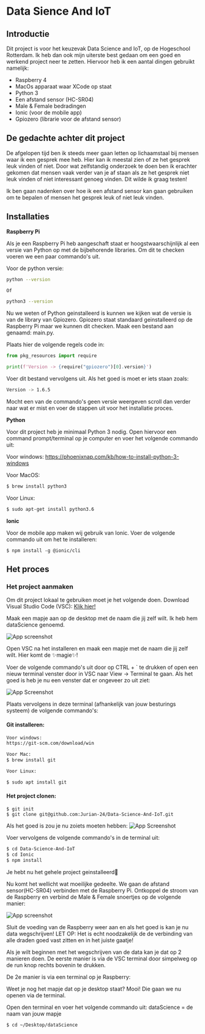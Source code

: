 
# Data Sience And IoT

## Introductie

Dit project is voor het keuzevak Data Science and IoT, op de Hogeschool Rotterdam. Ik heb dan ook mijn uiterste best gedaan om een goed en werkend project neer te zetten. Hiervoor heb ik een aantal dingen gebruikt namelijk: 

- Raspberry 4
- MacOs apparaat waar XCode op staat
- Python 3
- Een afstand sensor (HC-SR04)
- Male & Female bedradingen
- Ionic (voor de mobile app)
- Gpiozero (librarie voor de afstand sensor)
## De gedachte achter dit project

De afgelopen tijd ben ik steeds meer gaan letten op lichaamstaal bij mensen waar ik een gesprek mee heb. Hier kan ik meestal zien of ze het gesprek leuk vinden of niet. Door wat zelfstandig onderzoek te doen ben ik erachter gekomen dat mensen vaak verder van je af staan als ze het gesprek niet leuk vinden of niet interessant genoeg vinden. Dit wilde ik graag testen!

Ik ben gaan nadenken over hoe ik een afstand sensor kan gaan gebruiken om te bepalen of mensen het gesprek leuk of niet leuk vinden.

## Installaties

**Raspberry Pi**

Als je een Raspberry Pi heb aangeschaft staat er hoogstwaarschijnlijk al een versie van Python op met de bijbehorende libraries. Om dit te checken voeren we een paar commando's uit.

Voor de python versie:
```bash
python --version

Of

python3 --version
```

Nu we weten of Python geinstalleerd is kunnen we kijken wat de versie is van de library van Gpiozero. Gpiozero staat standaard geinstalleerd op de Raspberry Pi maar we kunnen dit checken. Maak een bestand aan genaamd: main.py.

Plaats hier de volgende regels code in: 
```python
from pkg_resources import require

print(f'Version -> {require("gpiozero")[0].version}')
```

Voer dit bestand vervolgens uit. Als het goed is moet er iets staan zoals:

```bash
Version -> 1.6.5
```

Mocht een van de commando's geen versie weergeven scroll dan verder naar wat er mist en voer de stappen uit voor het installatie proces.

**Python**

Voor dit project heb je minimaal Python 3 nodig. Open hiervoor een command prompt/terminal op je computer en voer het volgende commando uit:

Voor windows:
https://phoenixnap.com/kb/how-to-install-python-3-windows

Voor MacOS:
```bash
$ brew install python3
```

Voor Linux:
```bash
$ sudo apt-get install python3.6
```



**Ionic**

Voor de mobile app maken wij gebruik van Ionic. Voer de volgende commando uit om het te installeren:

```
$ npm install -g @ionic/cli
```

## Het proces

### Het project aanmaken

Om dit project lokaal te gebruiken moet je het volgende doen. Download Visual Studio Code (VSC): [Klik hier!](https://code.visualstudio.com/download)

Maak een mapje aan op de desktop met de naam die jij zelf wilt. Ik heb hem dataScience genoemd.

![App screenshot](https://lh3.googleusercontent.com/bGzneGKkVqSzRwsw4YIIezmpFeigr3vNNKdV-Vp0f2czWsiN2psbpxXO7Qn5dMifcC34KqeL9Qnvo3CshYWk8wScEAy9Pv7BGTXq6l1rf_xszLD0x-Uv57TZ_ujveIJ0cd9YGpAvDF8f-C-fPD2kNRXbXZ5jypQUgJHP2RiNLH-SsYpe81aAl21lkE5Z6Hova81Cm0XsbdCGDa_kAHV45cfVVmydqS_bamyFE4El3__7xc3gzyr3SmK1y3PsQqo9omOmYjlzSLoVChULOjtk3So3t-Wucmu7T58J6mfSM1RRv3eKe5ucK5lY3NKEbN0mfJAIyadPLytrvDoC7Y3r1zWZaMF9K3riaFlEq3OSzPk2n7QwIaKcUTtKJWzeTd91cbzHqPbXvELflMGtJpGPCLcuFtS1_E2Xm6VE0XEpC8ieF1Lz7FR5t7ug-lC3HZrq8c6TL-ia0v7GYJO6Zxd3kBEdS7l9qpuci_1OtYdJGmIkj1NmBcD_RjwsAyomUdQJziU2bEvlaDsfeXRpJbpYFrk21oA4BnuY_fDjqPXv_PQ5a0PhyB5-FnyglKJYUb9S-Fem_WjeQTREptmtTvqAAEgpwwq9YD5Doe5UvMrzBy8n6k5ETte3uGf_pq36LU8iaO0Ic5IlUs1lbkD4ist6kg_kFu1yT-UV5fROZFoedR3XgntC5FVFaxOacWrUQn8Avv5W1T7GM6rp3m5JX4ri6cyeA0VzFL2jSTMaBFm_YWsycYFaqnSPCI2l7ive9dj61BrX2KSHRJX-7q4qJSGjawhNUozCYQaF3CynYPDW0Q8wDuACjKWAhyViYnuFGslJ2YRxaLHfL2dFn_LYT9kcfHbVdPkeTXEmwZ5m9W7IAedgQDVURjT0DQ5zIuRGaXxI5dZlGK9BfKJUcw4oLdb1AEenAbkJVUPoagWFGMWvt_3bel1wg2PHGytw0vpN2_mQEkpGQhKRxTW8mRiU2A=w462-h448-s-no?authuser=0)

Open VSC na het installeren en maak een mapje met de naam die jij zelf wilt. Hier komt de ✨magie✨!

Voer de volgende commando's uit door op CTRL + ` te drukken of open een nieuw terminal venster door in VSC naar View -> Terminal te gaan. Als het goed is heb je nu een venster dat er ongeveer zo uit ziet: 

![App Screenshot](https://lh3.googleusercontent.com/rvXDo0yu9S2b1zGmdLY6MSL61dQjvMh2-rWlNe8CIhs9bpFgGxpNsnj5-ZoxfMkkK3iyJqRyrIAXmjRjm89ZAz_sp4nZtbdSotSN2EMHXhNXBpfc5VFVTOAxT3Bg-Zkz4lgNNWTYRS50lk4pD3L6qe764uyNacplhYuzK1Z7DkP9IuyeDp40VTLDlv61UvKfOJlqXtCxSAOxNuLK6INMK1mVW3bi4_yEGfmWoUNsa21Okdywn0LPP34Gsxh_C_itA5NKH5bU5OnDPX1N60TUHZywkJYv42gInk8leEvxPTygE5aD3D9WKhzfQr93VzMsyfujc9SkP8Wnpsdbj7aaDskpAtM7HEuDoYoBjdoVWVTPUjFLIqrxJZlF1scpICJGppq4XKhcGEQD0QS2lwFB1aHCVbM_chG86usOL-tXHcmdUspnrOAh4nvkt1Moy2erZf_JlSLl6Fwj6JaKgd0_k_My6Z5Vc3F0OnergpXIv2hlm9_5GQVLsDZr-ZPjbbH0jiTLndgAR4jjfDubyLX_m8DTfI33pXzYduha-Ro6t6YrGZqaIH7ibtamDFlr7Z-yahrPEfDMX-aC_mMoP8r-IvE6-TBGK-3SHQ9B4z6R6H0YFYUTerYFD3v3m7uF3XCokiq6CEt7TEuW1k3VmmuWqg3n9u8qd2QfkGrerQGKpLdT-fOjxTJOOnWgRe-WIAoCnkHcznMR4E1yN07_9euEsY6Nxf0FTSc_P7XLTaXY5sOyMYLv1D4uUWzIIihj_u5k6OxmvbuwXP3Y416jtV2siFqzN2bQmvjwwTCLVJz6Sfv6vMc6nEQcgidPv_6IwyYgwKJfAWbphM0uosO_fjWXwddioa-Cc4ehQkKIbHFfWhOF9Q27KWcaRmq3fYwP07olsyAJf8H8swc5LV-5pBuHQEpjq0SIvTR1ToT-BNy_p9NpXw_E2BNqrqrxymj-WN5ZSrDCQ9xDSJc2TdcoEQ=w2664-h1668-s-no?authuser=0)

Plaats vervolgens in deze terminal (afhankelijk van jouw besturings systeem) de volgende commando's:

#### Git installeren:
```bash
Voor windows:
https://git-scm.com/download/win

Voor Mac:
$ brew install git

Voor Linux:

$ sudo apt install git
```

#### Het project clonen:
```git
$ git init
$ git clone git@github.com:Jurian-24/Data-Science-And-IoT.git
```

Als het goed is zou je nu zoiets moeten hebben:
![App Screenshot](https://lh3.googleusercontent.com/CDSWntXAlNoLRwk04in9o181SsXAQJbDjvHFNhBrr1SWrsQ7x6j3Dr3RYQ1MQsa2od4eAxDUUmvThnGQIajLXdhhExhzd0WT6DLiPtUHdXxpTzplMoSglYJyuC71Z4Onwmj1Sd-3rs05fvVpPd19EGQrcJQm4rtoyIOchD7VMu9TBt0u3GbZjyjpJEqharpLW7rYGWxNIVelNfN9X-qUDxr1V4dkoI8_RzopfHdVAkXwzJDQ3bzyAZNpzog8pWKMiu2YFk4gtX8jVZuQaK_-oIODuKnBxhiRDb2LKX-bZQX0mnv3d8p_FWep4MikGxAny1v2lxUSEE90dd52smhLfIUiGAjclYnweN3Njg3cPiRYhgKZsKCdPs6JYmBGewcNViu6WY9SR6xMujCSXDVOPhzKekm47MKGtTwSXBIiSjuEY-3lqXKH997U1R6p_Wg3xkpLWhHk0YL1qk8IGkC5kwf2kD-0KzFlYcs6yZt8jTjXzzY6FEHzIXPVw5vt2cRTpqcT0xYjuYp7r29UeOj53WrebF_Guwpu6rRX0zKFtA_df7ka2WJ14e16I3SvhPVsamGjihVGYaxxjO4pV4tXDuUkAzlsEtrz7gg95BWGJz4vwMRNYLDfCUZCZxRQbZRPtkLBRUIJ5_tOxLfb7nL1cCNoOyhuFfGbDxyliNE1NxFh7O-iuOm7s-h0HI7kwnc_A62iIDUaIn2u3fdaKdUVqGO63W26PTrljfCSc_CWrmU9dj3bwxmLoyaB50aQifSeNrRkOwz66G5lciu6CsxnFgRVFlqluNHzva4-xooahdYtMawGiinJiMMU41A35IVYQ9rPE0AuNv9ORSCrSKUjatYPbAiSBpm9hTUO6I79wcq1UO2926lhgVfZYg2qB-PefWDFz2Hc1soe0Ucyoo1BgKzUk8k439HkgoWVPeNFI_Y9_SUmibXXqdXbD994ds55c_Oxj2-oV6fnOP9aXQ=w718-h449-no?authuser=0)

Voer vervolgens de volgende commando's in de terminal uit:

```bash
$ cd Data-Science-And-IoT
$ cd Ionic
$ npm install
```

Je hebt nu het gehele project geinstalleerd🎉

Nu komt het wellicht wat moeilijke gedeelte. We gaan de afstand sensor(HC-SR04) verbinden met de Raspberry Pi. Ontkoppel de stroom van de Raspberry en verbind de Male & Female snoertjes op de volgende manier:

![App screenshot](https://lh3.googleusercontent.com/qG4UC-IYurn9_MrMbla7JUmFQk_5lwapU-X9UdnJKbFs6P3CeKIHvB6l_Zu_aAZfOaAMBmykGGFrJCDIO4FErOS8XL85px1BahLvks4GdSFtNYjuhCN08rB_avX9LXJav40ACeo5rbwvViZgdfdA4JIVzafvABhoXJiSaumvdG66toKlSxTctcXf7X7ZZaBO9sOxGKxqsWrGs1GT1S_KcOXMlOROAh7zi_2t2CpmEg43EK6BJ4tZv-5XneHvUx_GSCC6zi-LDWYmOILfJQI5zOUEOMq-7Cgwhd_TYnsXUs-dZu6X9D3IK1D5W_qRii7_oZ4G9B7v_1VkRGO4q2RRuXA5VDV1y--n2Cjf9WIa_SDeK8UJ-ZHztjfCbDZ6p9o--3RjzloKxVRIZXX32LbUTMJfhgfHzhPyRn-hCk4ijJ8sHWtWmC7WB6XNTHkiUzKYreTWW4uaC-_sTxMbIGPTF4nhH0cwRbO9as-1wqgxKcGV23fDn6GwHXnZTPEr8DrIscsM1ohth2BFigw-0R3Klh1Nr4qZpVQaLfEZPWUFpiIG4VtAd6Dyqobf9qiWYQPMGdkVjW3fBrp1vjNHGR2D4qherTUEwinkwm-PxpA4UfvBNBQ5SU1Ls8ZDC8wrahnnyB1DRfpIk7WZXeeBzuBCRgqjs8a1rPmDiIS-arAtZDD82kXGNzSHHG030xrfw4HKBIy4h2yIo2uQD3WxNRLDVG2GHJym_p6YJMpt8ecY6AFNQu1ahQfyQYgZyqWAJLfhkWjx11z74shDB3a057UnpEt-HaEHxA4f_pukMK-VpI0oM6m6n1VIktYFGFekYg2UeaoQbESDav6ZfBt_3EYdXkRX0gLE4zdCMz7bhdy75WnWtv4vZwXH5hp5ljPD4O8RBpKP-astDCT7RFrUDphVQfhQzzPuiymQcOVjjcqgu-06cv2ub_0PdavTyyllbLZ0ezrIKQtOgRJ-Nbx1eA=w424-h316-no?authuser=0)

Sluit de voeding van de Raspberry weer aan en als het goed is kan je nu data wegschrijven! LET OP: Het is echt noodzakelijk de de verbinding van alle draden goed vast zitten en in het juiste gaatje!

Als je wilt beginnen met het wegschrijven van de data kan je dat op 2 manieren doen. De eerste manier is via de VSC terminal door simpelweg op de run knop rechts bovenin te drukken.

De 2e manier is via een terminal op je Raspberry:

Weet je nog het mapje dat op je desktop staat? Mooi! Die gaan we nu openen via de terminal. 

Open den terminal en voer het volgende commando uit:
dataScience = de naam van jouw mapje
```bash
$ cd ~/Desktop/dataScience

```












